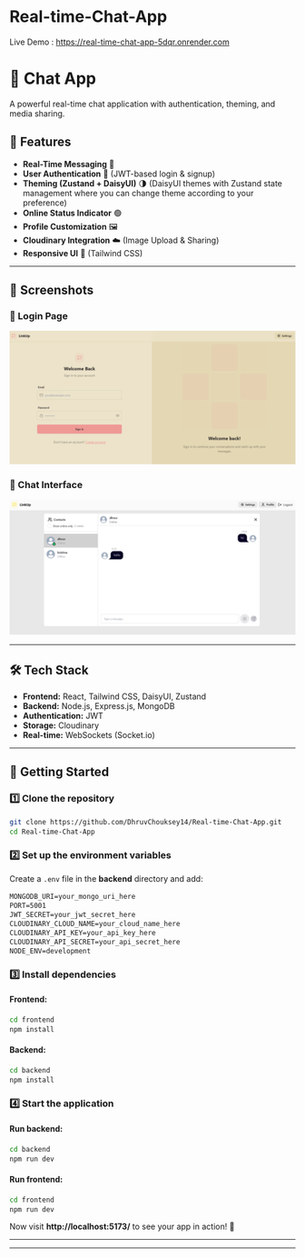 # Real-time-Chat-App

Live Demo : https://real-time-chat-app-5dqr.onrender.com

# 🚀 Chat App



A powerful real-time chat application with authentication, theming, and media sharing.

## 🌟 Features
- **Real-Time Messaging** 📩
- **User Authentication** 🔐 (JWT-based login & signup)
- **Theming (Zustand + DaisyUI)** 🌗 (DaisyUI themes with Zustand state management where you can change theme according to your preference)
- **Online Status Indicator** 🟢
- **Profile Customization** 🖼️
- **Cloudinary Integration** ☁️ (Image Upload & Sharing)
- **Responsive UI** 📱 (Tailwind CSS)

---

## 📸 Screenshots


### 🔐 Login Page
![Login Page](./screenshot/image1.png)

### 📜 Chat Interface
![Chat Interface](./screenshot/image2.png)

---

## 🛠️ Tech Stack
- **Frontend:** React, Tailwind CSS, DaisyUI, Zustand
- **Backend:** Node.js, Express.js, MongoDB
- **Authentication:** JWT
- **Storage:** Cloudinary
- **Real-time:** WebSockets (Socket.io)

---

## 🚀 Getting Started

### 1️⃣ Clone the repository
```sh
git clone https://github.com/DhruvChouksey14/Real-time-Chat-App.git
cd Real-time-Chat-App
```

### 2️⃣ Set up the environment variables
Create a `.env` file in the **backend** directory and add:
```env
MONGODB_URI=your_mongo_uri_here
PORT=5001
JWT_SECRET=your_jwt_secret_here
CLOUDINARY_CLOUD_NAME=your_cloud_name_here
CLOUDINARY_API_KEY=your_api_key_here
CLOUDINARY_API_SECRET=your_api_secret_here
NODE_ENV=development
```

### 3️⃣ Install dependencies
#### Frontend:
```sh
cd frontend
npm install
```

#### Backend:
```sh
cd backend
npm install
```

### 4️⃣ Start the application
#### Run backend:
```sh
cd backend
npm run dev
```

#### Run frontend:
```sh
cd frontend
npm run dev
```

Now visit **http://localhost:5173/** to see your app in action! 🎉

---

---



